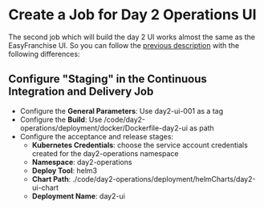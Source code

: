 # Create a Job for Day 2 Operations UI

The second job which will build the day 2 UI works almost the same as the EasyFranchise UI. So you can follow the [previous description](../create-easyfranchise-ui-job/README.md) with the following differences:

## Configure "Staging" in the Continuous Integration and Delivery Job

* Configure the **General Parameters**: Use day2-ui-001 as a tag
* Configure the **Build**: Use /code/day2-operations/deployment/docker/Dockerfile-day2-ui as path
* Configure the acceptance and release stages:
  * **Kubernetes Credentials**: choose the service account credentials created for the day2-operations namespace
  * **Namespace**: day2-operations
  * **Deploy Tool**: helm3
  * **Chart Path**: ./code/day2-operations/deployment/helmCharts/day2-ui-chart
  * **Deployment Name**: day2-ui

